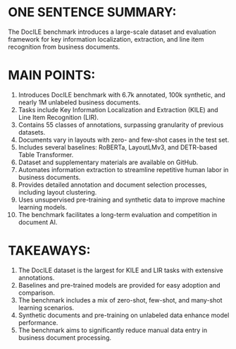 # ONE SENTENCE SUMMARY:
The DocILE benchmark introduces a large-scale dataset and evaluation framework for key information localization, extraction, and line item recognition from business documents.

# MAIN POINTS:
1. Introduces DocILE benchmark with 6.7k annotated, 100k synthetic, and nearly 1M unlabeled business documents.
2. Tasks include Key Information Localization and Extraction (KILE) and Line Item Recognition (LIR).
3. Contains 55 classes of annotations, surpassing granularity of previous datasets.
4. Documents vary in layouts with zero- and few-shot cases in the test set.
5. Includes several baselines: RoBERTa, LayoutLMv3, and DETR-based Table Transformer.
6. Dataset and supplementary materials are available on GitHub.
7. Automates information extraction to streamline repetitive human labor in business documents.
8. Provides detailed annotation and document selection processes, including layout clustering.
9. Uses unsupervised pre-training and synthetic data to improve machine learning models.
10. The benchmark facilitates a long-term evaluation and competition in document AI.

# TAKEAWAYS:
1. The DocILE dataset is the largest for KILE and LIR tasks with extensive annotations.
2. Baselines and pre-trained models are provided for easy adoption and comparison.
3. The benchmark includes a mix of zero-shot, few-shot, and many-shot learning scenarios.
4. Synthetic documents and pre-training on unlabeled data enhance model performance.
5. The benchmark aims to significantly reduce manual data entry in business document processing.
